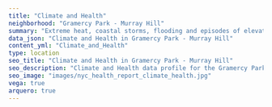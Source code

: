 ```yaml
---
title: "Climate and Health"
neighborhood: "Gramercy Park - Murray Hill"
summary: "Extreme heat, coastal storms, flooding and episodes of elevated ozone are climate-related hazards that may increase with climate change and have important public health impacts in New York City. Extreme weather can cause power outages, which also threaten public health. This report provides neighborhood indicators of climate-related hazards, vulnerability and health impacts."
data_json: "Climate and Health in Gramercy Park - Murray Hill"
content_yml: "Climate_and_Health"
type: location
seo_title: "Climate and Health in Gramercy Park - Murray Hill"
seo_description: "Climate and Health data profile for the Gramercy Park - Murray Hill neighborhood of NYC."
seo_image: "images/nyc_health_report_climate_health.jpg"
vega: true
arquero: true
---
```

